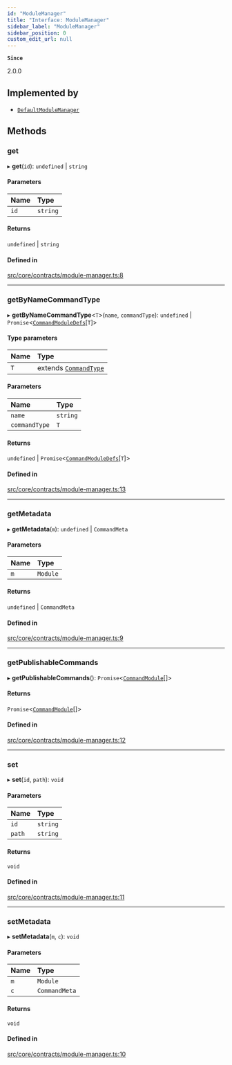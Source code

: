 ```yaml
---
id: "ModuleManager"
title: "Interface: ModuleManager"
sidebar_label: "ModuleManager"
sidebar_position: 0
custom_edit_url: null
---
```


**`Since`**

2.0.0

## Implemented by

- [`DefaultModuleManager`](../classes/DefaultModuleManager.md)

## Methods

### get

▸ **get**(`id`): `undefined` \| `string`

#### Parameters

| Name | Type |
| :------ | :------ |
| `id` | `string` |

#### Returns

`undefined` \| `string`

#### Defined in

[src/core/contracts/module-manager.ts:8](https://github.com/sern-handler/handler/blob/941e1ea/src/core/contracts/module-manager.ts#L8)

___

### getByNameCommandType

▸ **getByNameCommandType**<`T`\>(`name`, `commandType`): `undefined` \| `Promise`<[`CommandModuleDefs`](CommandModuleDefs.md)[`T`]\>

#### Type parameters

| Name | Type |
| :------ | :------ |
| `T` | extends [`CommandType`](../enums/CommandType.md) |

#### Parameters

| Name | Type |
| :------ | :------ |
| `name` | `string` |
| `commandType` | `T` |

#### Returns

`undefined` \| `Promise`<[`CommandModuleDefs`](CommandModuleDefs.md)[`T`]\>

#### Defined in

[src/core/contracts/module-manager.ts:13](https://github.com/sern-handler/handler/blob/941e1ea/src/core/contracts/module-manager.ts#L13)

___

### getMetadata

▸ **getMetadata**(`m`): `undefined` \| `CommandMeta`

#### Parameters

| Name | Type |
| :------ | :------ |
| `m` | `Module` |

#### Returns

`undefined` \| `CommandMeta`

#### Defined in

[src/core/contracts/module-manager.ts:9](https://github.com/sern-handler/handler/blob/941e1ea/src/core/contracts/module-manager.ts#L9)

___

### getPublishableCommands

▸ **getPublishableCommands**(): `Promise`<[`CommandModule`](../modules.md#commandmodule)[]\>

#### Returns

`Promise`<[`CommandModule`](../modules.md#commandmodule)[]\>

#### Defined in

[src/core/contracts/module-manager.ts:12](https://github.com/sern-handler/handler/blob/941e1ea/src/core/contracts/module-manager.ts#L12)

___

### set

▸ **set**(`id`, `path`): `void`

#### Parameters

| Name | Type |
| :------ | :------ |
| `id` | `string` |
| `path` | `string` |

#### Returns

`void`

#### Defined in

[src/core/contracts/module-manager.ts:11](https://github.com/sern-handler/handler/blob/941e1ea/src/core/contracts/module-manager.ts#L11)

___

### setMetadata

▸ **setMetadata**(`m`, `c`): `void`

#### Parameters

| Name | Type |
| :------ | :------ |
| `m` | `Module` |
| `c` | `CommandMeta` |

#### Returns

`void`

#### Defined in

[src/core/contracts/module-manager.ts:10](https://github.com/sern-handler/handler/blob/941e1ea/src/core/contracts/module-manager.ts#L10)

